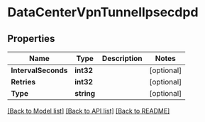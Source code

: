 # DataCenterVpnTunnelIpsecdpd

## Properties

Name | Type | Description | Notes
------------ | ------------- | ------------- | -------------
**IntervalSeconds** | **int32** |  | [optional] 
**Retries** | **int32** |  | [optional] 
**Type** | **string** |  | [optional] 

[[Back to Model list]](../README.md#documentation-for-models) [[Back to API list]](../README.md#documentation-for-api-endpoints) [[Back to README]](../README.md)



